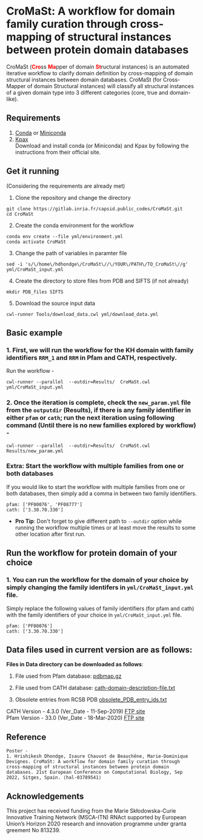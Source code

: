 # CroMaSt: A workflow for domain family curation through cross-mapping of structural instances between protein domain databases

CroMaSt (<span style="color:red">**Cro**</span>ss <span style="color:red">**Ma**</span>pper of domain <span style="color:red">**St**</span>ructural instances) is an automated iterative workflow to clarify domain definition by cross-mapping of domain structural instances between domain databases. CroMaSt (for Cross-Mapper of domain Structural instances) will classify all structural instances of a given domain type into 3 different categories (core, true and domain-like). 


## Requirements
1. [Conda](https://docs.conda.io/projects/conda/en/latest/) or [Miniconda](https://docs.conda.io/en/latest/miniconda.html)
2. [Kpax](http://kpax.loria.fr/download.php)  
Download and install conda (or Miniconda) and Kpax by following the instructions from their official site.


## Get it running 
(Considering the requirements are already met)

1. Clone the repository and change the directory

```
git clone https://gitlab.inria.fr/capsid.public_codes/CroMaSt.git
cd CroMaSt
```

2. Create the conda environment for the workflow
```
conda env create --file yml/environment.yml
conda activate CroMaSt
```

3. Change the path of variables in paramter file
```
sed -i 's/\/home\/hdhondge\/CroMaSt\//\/YOUR\/PATH\/TO_CroMaSt\//g' yml/CroMaSt_input.yml 
```

4. Create the directory to store files from PDB and SIFTS (if not already)
```
mkdir PDB_files SIFTS
```

5. Download the source input data
```
cwl-runner Tools/download_data.cwl yml/download_data.yml
```

## Basic example

### 1. First, we will run the workflow for the KH domain with family identifiers `RRM_1` and `RRM` in Pfam and CATH, respectively.
Run the workflow -

```
cwl-runner --parallel  --outdir=Results/  CroMaSt.cwl yml/CroMaSt_input.yml
```

### 2.  Once the iteration is complete, check the `new_param.yml` file from the `outputdir` (Results), if there is any family identifier in either `pfam` or `cath`; run the next iteration using following command (Until there is no new families explored by workflow) -

```
cwl-runner --parallel  --outdir=Results/  CroMaSt.cwl Results/new_param.yml
```
  
### **Extra:** Start the workflow with multiple families from one or both databases  
If you would like to start the workflow with multiple families from one or both databases, then simply add a comma in between two family identifiers. 
```
pfam: ['PF00076', 'PF08777']
cath: ['3.30.70.330']
```

- **Pro Tip**: Don't forget to give different path to `--outdir` option while running the workflow multiple times or at least move the results to some other location after first run.

## Run the workflow for protein domain of your choice  
### 1. You can run the workflow for the domain of your choice by simply changing the family identifers in `yml/CroMaSt_input.yml` file.

Simply replace the following values of family identifiers (for pfam and cath) with the family identifiers of your choice in `yml/CroMaSt_input.yml` file. 
```
pfam: ['PF00076']
cath: ['3.30.70.330']
```



## Data files used in current version are as follows:
**Files in Data directory can be downloaded as follows**:

1. File used from Pfam database: [pdbmap.gz](http://ftp.ebi.ac.uk/pub/databases/Pfam/releases/Pfam33.0/pdbmap.gz)  

2. File used from CATH database: [cath-domain-description-file.txt](ftp://orengoftp.biochem.ucl.ac.uk:21/cath/releases/latest-release/cath-classification-data/cath-domain-description-file.txt)  

3. Obsolete entries from RCSB PDB
[obsolete_PDB_entry_ids.txt](https://data.rcsb.org/rest/v1/holdings/removed/entry_ids)  


CATH Version - 4.3.0 (Ver_Date - 11-Sep-2019) [FTP site](ftp://orengoftp.biochem.ucl.ac.uk/cath/releases/latest-release/cath-classification-data/)  
Pfam Version - 33.0 (Ver_Date - 18-Mar-2020) [FTP site](http://ftp.ebi.ac.uk/pub/databases/Pfam/releases/Pfam33.0/)  

## Reference
```
Poster - 
1. Hrishikesh Dhondge, Isaure Chauvot de Beauchêne, Marie-Dominique Devignes. CroMaSt: A workflow for domain family curation through cross-mapping of structural instances between protein domain databases. 21st European Conference on Computational Biology, Sep 2022, Sitges, Spain. ⟨hal-03789541⟩

```

## Acknowledgements
This  project  has  received  funding  from  the  Marie  Skłodowska-Curie Innovative Training Network (MSCA-ITN) RNAct supported by European Union’s Horizon 2020 research and innovation programme under granta greement No 813239.

